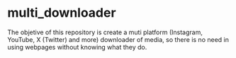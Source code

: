 # multi_downloader
The objetive of this repository is create a muti platform (Instagram, YouTube, X (Twitter) and more) downloader of media, so there is no need in using webpages without knowing what they do.
